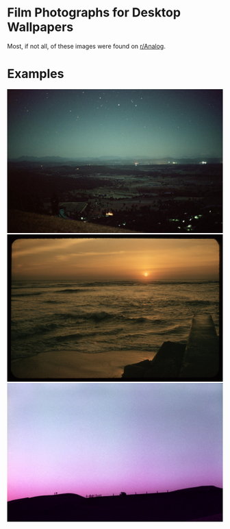 # Film Photographs for Desktop Wallpapers

Most, if not all, of these images were found on [r/Analog](https://www.reddit.com/r/analog/).

# Examples

![Example Wallpaper 1](https://github.com/lozog/film-wallpapers/blob/master/05a88trz84ez.jpg "Example Wallpaper 1")
![Example Wallpaper 2](https://github.com/lozog/film-wallpapers/blob/master/sunset.jpg "Example Wallpaper 2")
![Example Wallpaper 3](https://github.com/lozog/film-wallpapers/blob/master/hvy28pkojwhz.jpg "Example Wallpaper 3")
